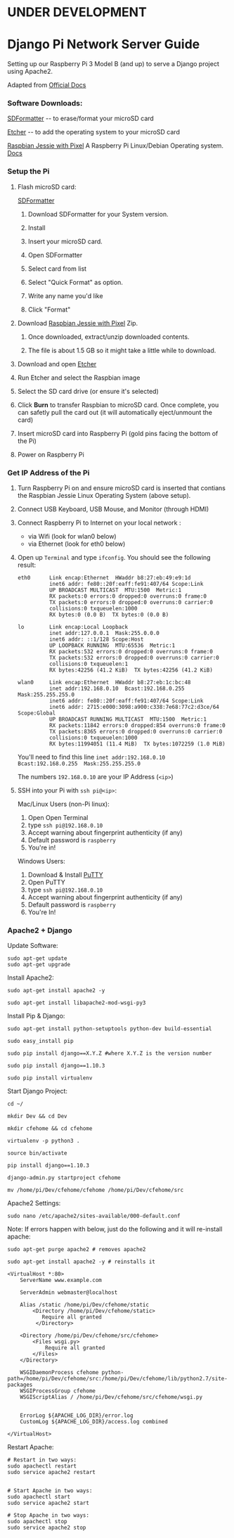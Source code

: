 # **UNDER DEVELOPMENT** 

# Django Pi Network Server Guide
Setting up our Raspberry Pi 3 Model B (and up) to serve a Django project using Apache2.



Adapted from [Official Docs](https://www.raspberrypi.org/learning/software-guide/quickstart/)

### Software Downloads:

[SDFormatter](https://www.sdcard.org/downloads/formatter_4/) -- to erase/format your microSD card

[Etcher](https://www.etcher.io/) -- to add the operating system to your microSD card

[Raspbian Jessie with Pixel](https://www.raspberrypi.org/downloads/raspbian/) A Raspberry Pi Linux/Debian Operating system. [Docs](https://www.raspbian.org/)

### Setup the Pi

1. Flash microSD card:

    [SDFormatter](https://www.sdcard.org/downloads/formatter_4/)

    1. Download SDFormatter for your System version.

    2. Install

    3. Insert your microSD card.

    4. Open SDFormatter

    5. Select card from list

    6. Select "Quick Format" as option.

    7. Write any name you'd like

    8. Click "Format"


2. Download [Raspbian Jessie with Pixel](https://www.raspberrypi.org/downloads/raspbian/) Zip.

    1. Once downloaded, extract/unzip downloaded contents.

    2. The file is about 1.5 GB so it might take a little while to download.


3. Download and open [Etcher](https://www.etcher.io/)

4. Run Etcher and select the Raspbian image

5. Select the SD card drive (or ensure it's selected)

6. Click **Burn** to transfer Raspbian to microSD card. Once complete, you can safetly pull the card out (it will automatically eject/unmount the card)

7. Insert microSD card into Raspberry Pi (gold pins facing the bottom of the Pi)

8. Power on Raspberry Pi



### Get IP Address of the Pi

1. Turn Raspberry Pi on and ensure microSD card is inserted that contians the Raspbian Jessie Linux Operating System (above setup).

2. Connect USB Keyboard, USB Mouse, and Monitor (through HDMI)

3. Connect Raspberry Pi to Internet on your local network :
    - via Wifi (look for wlan0 below)
    - via Ethernet (look for eth0 below)

4. Open up `Terminal` and type `ifconfig`. You should see the following result:

    ```
    eth0      Link encap:Ethernet  HWaddr b8:27:eb:49:e9:1d  
              inet6 addr: fe80::20f:eaff:fe91:407/64 Scope:Link
              UP BROADCAST MULTICAST  MTU:1500  Metric:1
              RX packets:0 errors:0 dropped:0 overruns:0 frame:0
              TX packets:0 errors:0 dropped:0 overruns:0 carrier:0
              collisions:0 txqueuelen:1000 
              RX bytes:0 (0.0 B)  TX bytes:0 (0.0 B)

    lo        Link encap:Local Loopback  
              inet addr:127.0.0.1  Mask:255.0.0.0
              inet6 addr: ::1/128 Scope:Host
              UP LOOPBACK RUNNING  MTU:65536  Metric:1
              RX packets:532 errors:0 dropped:0 overruns:0 frame:0
              TX packets:532 errors:0 dropped:0 overruns:0 carrier:0
              collisions:0 txqueuelen:1 
              RX bytes:42256 (41.2 KiB)  TX bytes:42256 (41.2 KiB)

    wlan0     Link encap:Ethernet  HWaddr b8:27:eb:1c:bc:48  
              inet addr:192.168.0.10  Bcast:192.168.0.255  Mask:255.255.255.0
              inet6 addr: fe80::20f:eaff:fe91:407/64 Scope:Link
              inet6 addr: 2715:e000:3098:a900:c338:7e68:77c2:d3ce/64 Scope:Global
              UP BROADCAST RUNNING MULTICAST  MTU:1500  Metric:1
              RX packets:11842 errors:0 dropped:854 overruns:0 frame:0
              TX packets:8365 errors:0 dropped:0 overruns:0 carrier:0
              collisions:0 txqueuelen:1000 
              RX bytes:11994051 (11.4 MiB)  TX bytes:1072259 (1.0 MiB)

    ```
    You'll need to find this line `inet addr:192.168.0.10  Bcast:192.168.0.255  Mask:255.255.255.0`

    The numbers `192.168.0.10` are your IP Address (`<ip>`)

5. SSH into your Pi with `ssh pi@<ip>`:

    Mac/Linux Users (non-Pi linux):
    
    1. Open Open Terminal
    2. type `ssh pi@192.168.0.10`
    3. Accept warning about fingerprint authenticity (if any)
    4. Default password is `raspberry`
    5. You're in!
    
    
    Windows Users:
    
    1. Download & Install [PuTTY](http://www.putty.org/)
    2. Open PuTTY
    3. type `ssh pi@192.168.0.10` 
    4. Accept warning about fingerprint authenticity (if any)
    5. Default password is `raspberry`
    6. You're In!



### Apache2 + Django


Update Software:

```
sudo apt-get update
sudo apt-get upgrade
```

Install Apache2:

```
sudo apt-get install apache2 -y

sudo apt-get install libapache2-mod-wsgi-py3

```

Install Pip & Django:

```
sudo apt-get install python-setuptools python-dev build-essential

sudo easy_install pip 

sudo pip install django==X.Y.Z #where X.Y.Z is the version number

sudo pip install django==1.10.3

sudo pip install virtualenv 

```

Start Django Project:
```
cd ~/

mkdir Dev && cd Dev

mkdir cfehome && cd cfehome

virtualenv -p python3 .

source bin/activate

pip install django==1.10.3

django-admin.py startproject cfehome

mv /home/pi/Dev/cfehome/cfehome /home/pi/Dev/cfehome/src
```

Apache2 Settings:

```
sudo nano /etc/apache2/sites-available/000-default.conf
```
Note: If errors happen with below, just do the following and it will re-install apache:

```
sudo apt-get purge apache2 # removes apache2

sudo apt-get install apache2 -y # reinstalls it

```

```     
<VirtualHost *:80>
    ServerName www.example.com

    ServerAdmin webmaster@localhost

    Alias /static /home/pi/Dev/cfehome/static
        <Directory /home/pi/Dev/cfehome/static>
           Require all granted
         </Directory>

    <Directory /home/pi/Dev/cfehome/src/cfehome>
        <Files wsgi.py>
            Require all granted
        </Files>
    </Directory>

    WSGIDaemonProcess cfehome python-path=/home/pi/Dev/cfehome/src:/home/pi/Dev/cfehome/lib/python2.7/site-packages
    WSGIProcessGroup cfehome
    WSGIScriptAlias / /home/pi/Dev/cfehome/src/cfehome/wsgi.py


    ErrorLog ${APACHE_LOG_DIR}/error.log
    CustomLog ${APACHE_LOG_DIR}/access.log combined

</VirtualHost>

```

Restart Apache:

```
# Restart in two ways:
sudo apachectl restart
sudo service apache2 restart


# Start Apache in two ways:
sudo apachectl start
sudo service apache2 start

# Stop Apache in two ways:
sudo apachectl stop
sudo service apache2 stop
```
